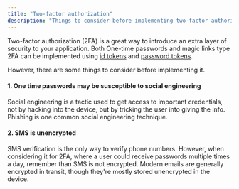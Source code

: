 ```yaml
---
title: "Two-factor authorization"
description: "Things to consider before implementing two-factor authorization"
---
```


Two-factor authorization (2FA) is a great way to introduce an extra layer of security to your application. Both One-time passwords and magic links type 2FA can be implemented using [id tokens](/tokens/basics/id-tokens) and [password tokens](/tokens/basics/password-tokens).

However, there are some things to consider before implementing it.

#### 1. One time passwords may be susceptible to social engineering

Social engineering is a tactic used to get access to important credentials, not by hacking into the device, but by tricking the user into giving the info. Phishing is one common social engineering technique.

#### 2. SMS is unencrypted

SMS verification is the only way to verify phone numbers. However, when considering it for 2FA, where a user could receive passwords multiple times a day, remember than SMS is not encrypted. Modern emails are generally encrypted in transit, though they're mostly stored unencrypted in the device.
